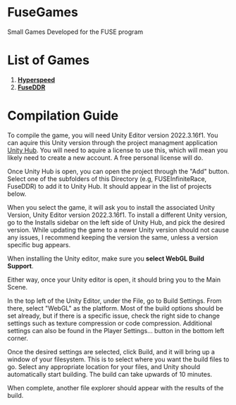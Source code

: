 # FuseGames
Small Games Developed for the FUSE program

# List of Games

1. [**Hyperspeed**](https://sdasd30.github.io/FuseHyperspeed/)
2. [**FuseDDR**](https://sdasd30.github.io/FuseDDR/)

# Compilation Guide
To compile the game, you will need Unity Editor version 2022.3.16f1. You can aquire this Unity version through the project managment application [Unity Hub](https://unity.com/unity-hub).
You will need to aquire a license to use this, which will mean you likely need to create a new account. A free personal license will do.

Once Unity Hub is open, you can open the project through the "Add" button. Select one of the subfolders of this Directory (e.g, FUSEInfiniteRace, FuseDDR) to add it to Unity Hub. It should appear in the list of projects below. 

When you select the game, it will ask you to install the associated Unity Version, Unity Editor version 2022.3.16f1. To install a different Unity version, go to the Installs sidebar on the left side of Unity Hub, and pick the desired version. While updating the game to a newer Unity version should not cause any issues, I recommend keeping the version the same, unless a version specific bug appears. 

When installing the Unity editor, make sure you **select WebGL Build Support**.

Either way, once your Unity editor is open, it should bring you to the Main Scene.

In the top left of the Unity Editor, under the File, go to Build Settings. From there, select "WebGL" as the platform. Most of the build options should be set already, but if there is a specific issue, check the right side to change settings such as texture compression or code compression. Additional settings can also be found in the Player Settings... button in the bottom left corner.

Once the desired settings are selected, click Build, and it will bring up a window of your filesystem. This is to select where you want the build files to go. Select any appropriate location for your files, and Unity should automatically start building. The build can take upwards of 10 minutes.

When complete, another file explorer should appear with the results of the build.
